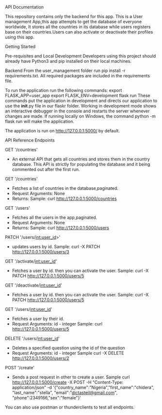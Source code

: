 API Documentation

This repository contains only the backend for this app.
This is a User management App,this app attempts to get the database of everyone worldwide, It stores all the countries in its database while users registers base on their countries.Users can also activate or deactivate their profiles using this app.

Getting Started

Pre-requisites and Local Development
Developers using this project should already have Python3 and pip installed on their local machines.

Backend
From the user_management folder run pip install -r requirements.txt. All required packages are included in the requirements file.

To run the application run the following commands:
export FLASK_APP=user_app
export FLASK_ENV=development
flask run
These commands put the application in development and directs our application to use the __init__.py file in our flaskr folder. Working in development mode shows an interactive debugger in the console and restarts the server whenever changes are made. If running locally on Windows, the command python -m flask run will make the application.

The application is run on http://127.0.0.1:5000/ by default.

API Reference
Endpoints

GET '/countries'
- An external API that gets all countries and stores them in the country database.
This API is strictly for populating the database and it being commented out after the first run.


GET '/countries'
- Fetches a list of countries in the database,paginated.
- Request Arguments: None
- Returns: 
Sample: curl http://127.0.0.1:5000/countries

GET '/users'
- Fetches all the users in the app,paginated.
- Request Arguments: None
- Returns: 
Sample: curl http://127.0.0.1:5000/users

PATCH '/users/<int:user_id>>'
- updates  users by id.
Sample: curl -X PATCH http://127.0.0.1:5000/users/3


GET '/activate/<int:user_id>'
- Fetches a user by id.
then you can activate the user.
Sample: curl -X PATCH http://127.0.0.1:5000/users/5

GET '/deactivate/<int:user_id>'
- Fetches a user by id.
then you can activate the user.
Sample: curl -X PATCH http://127.0.0.1:5000/users/5

GET '/users/<int:user_id>'
- Fetches a user by their id. 
- Request Arguments: id - integer
Sample: curl http://127.0.0.1:5000/users/5

DELETE '/users/<int:user_id>'
- Deletes a specified question using the id of the question
- Request Arguments: id - integer 
Sample curl -X DELETE http://127.0.0.1:5000/users/2

POST '/create'
- Sends a post request in other to create a user. 
Sample curl http://127.0.0.1:5000/create -X POST -H "Content-Type: application/json" -d '{"country_name":"Nigeria","first_name":"chidera", "last_name":"stella", "email":"dictasteil@gmail.com", "phone":2349166,"sex":"female"}'


You can also use postman or thunderclients to test all endpoints.